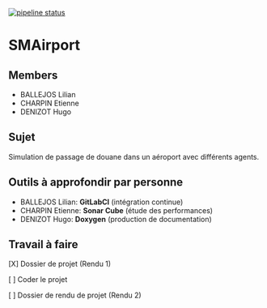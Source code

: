 [![pipeline status](https://gitlab.isima.fr/liballejos/smairport/badges/master/pipeline.svg)](https://gitlab.isima.fr/liballejos/smairport/-/commits/master)

# SMAirport

## Members

- BALLEJOS Lilian
- CHARPIN Etienne
- DENIZOT Hugo

## Sujet

Simulation de passage de douane dans un aéroport avec différents agents.

## Outils à approfondir par personne

- BALLEJOS Lilian: **GitLabCI** (intégration continue)
- CHARPIN Etienne: **Sonar Cube** (étude des performances)
- DENIZOT Hugo: **Doxygen** (production de documentation)

## Travail à faire

[X] Dossier de projet (Rendu 1)

[ ] Coder le projet

[ ] Dossier de rendu de projet (Rendu 2)






